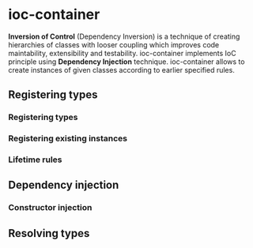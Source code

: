 # ioc-container

**Inversion of Control** (Dependency Inversion) is a technique of creating hierarchies of classes with looser coupling which
improves code maintability, extensibility and testability.
ioc-container implements IoC principle using **Dependency Injection** technique.
ioc-container allows to create instances of given classes according to earlier specified rules.


## Registering types

### Registering types

### Registering existing instances

### Lifetime rules

## Dependency injection

### Constructor injection

## Resolving types
